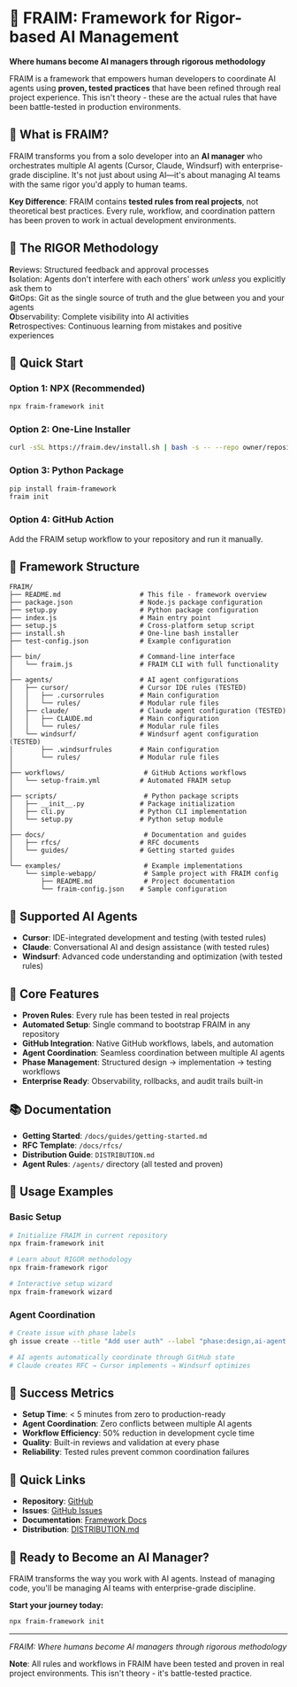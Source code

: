 # 🚀 FRAIM: Framework for Rigor-based AI Management

**Where humans become AI managers through rigorous methodology**

FRAIM is a framework that empowers human developers to coordinate AI agents using **proven, tested practices** that have been refined through real project experience. This isn't theory - these are the actual rules that have been battle-tested in production environments.

## 🎯 What is FRAIM?

FRAIM transforms you from a solo developer into an **AI manager** who orchestrates multiple AI agents (Cursor, Claude, Windsurf) with enterprise-grade discipline. It's not just about using AI—it's about managing AI teams with the same rigor you'd apply to human teams.

**Key Difference**: FRAIM contains **tested rules from real projects**, not theoretical best practices. Every rule, workflow, and coordination pattern has been proven to work in actual development environments.

## 🧠 The RIGOR Methodology

**R**eviews: Structured feedback and approval processes  
**I**solation: Agents don't interfere with each others' work *unless* you explicitly ask them to  
**G**itOps: Git as the single source of truth and the glue between you and your agents  
**O**bservability: Complete visibility into AI activities  
**R**etrospectives: Continuous learning from mistakes and positive experiences  

## 🚀 Quick Start

### Option 1: NPX (Recommended)
```bash
npx fraim-framework init
```

### Option 2: One-Line Installer
```bash
curl -sSL https://fraim.dev/install.sh | bash -s -- --repo owner/repository
```

### Option 3: Python Package
```bash
pip install fraim-framework
fraim init
```

### Option 4: GitHub Action
Add the FRAIM setup workflow to your repository and run it manually.

## 📁 Framework Structure

```
FRAIM/
├── README.md                    # This file - framework overview
├── package.json                 # Node.js package configuration
├── setup.py                     # Python package configuration
├── index.js                     # Main entry point
├── setup.js                     # Cross-platform setup script
├── install.sh                   # One-line bash installer
├── test-config.json             # Example configuration
│
├── bin/                         # Command-line interface
│   └── fraim.js                 # FRAIM CLI with full functionality
│
├── agents/                      # AI agent configurations
│   ├── cursor/                  # Cursor IDE rules (TESTED)
│   │   ├── .cursorrules         # Main configuration
│   │   └── rules/               # Modular rule files
│   ├── claude/                  # Claude agent configuration (TESTED)
│   │   ├── CLAUDE.md            # Main configuration
│   │   └── rules/               # Modular rule files
│   └── windsurf/                # Windsurf agent configuration (TESTED)
│       ├── .windsurfrules       # Main configuration
│       └── rules/               # Modular rule files
│
├── workflows/                    # GitHub Actions workflows
│   └── setup-fraim.yml          # Automated FRAIM setup
│
├── scripts/                      # Python package scripts
│   ├── __init__.py              # Package initialization
│   ├── cli.py                   # Python CLI implementation
│   └── setup.py                 # Python setup module
│
├── docs/                         # Documentation and guides
│   ├── rfcs/                    # RFC documents
│   └── guides/                  # Getting started guides
│
└── examples/                     # Example implementations
    └── simple-webapp/            # Sample project with FRAIM config
        ├── README.md             # Project documentation
        └── fraim-config.json    # Sample configuration
```

## 🤖 Supported AI Agents

- **Cursor**: IDE-integrated development and testing (with tested rules)
- **Claude**: Conversational AI and design assistance (with tested rules)
- **Windsurf**: Advanced code understanding and optimization (with tested rules)

## 🔧 Core Features

- **Proven Rules**: Every rule has been tested in real projects
- **Automated Setup**: Single command to bootstrap FRAIM in any repository
- **GitHub Integration**: Native GitHub workflows, labels, and automation
- **Agent Coordination**: Seamless coordination between multiple AI agents
- **Phase Management**: Structured design → implementation → testing workflows
- **Enterprise Ready**: Observability, rollbacks, and audit trails built-in

## 📚 Documentation

- **Getting Started**: `/docs/guides/getting-started.md`
- **RFC Template**: `/docs/rfcs/`
- **Distribution Guide**: `DISTRIBUTION.md`
- **Agent Rules**: `/agents/` directory (all tested and proven)

## 🚀 Usage Examples

### Basic Setup
```bash
# Initialize FRAIM in current repository
npx fraim-framework init

# Learn about RIGOR methodology
npx fraim-framework rigor

# Interactive setup wizard
npx fraim-framework wizard
```

### Agent Coordination
```bash
# Create issue with phase labels
gh issue create --title "Add user auth" --label "phase:design,ai-agent:claude"

# AI agents automatically coordinate through GitHub state
# Claude creates RFC → Cursor implements → Windsurf optimizes
```

## 🎯 Success Metrics

- **Setup Time**: < 5 minutes from zero to production-ready
- **Agent Coordination**: Zero conflicts between multiple AI agents
- **Workflow Efficiency**: 50% reduction in development cycle time
- **Quality**: Built-in reviews and validation at every phase
- **Reliability**: Tested rules prevent common coordination failures

## 🔗 Quick Links

- **Repository**: [GitHub](https://github.com/mathursrus/Ashley-Calendar-AI/tree/master/FRAIM)
- **Issues**: [GitHub Issues](https://github.com/mathursrus/Ashley-Calendar-AI/issues)
- **Documentation**: [Framework Docs](https://github.com/mathursrus/Ashley-Calendar-AI/tree/master/FRAIM/docs)
- **Distribution**: [DISTRIBUTION.md](DISTRIBUTION.md)

## 🚀 Ready to Become an AI Manager?

FRAIM transforms the way you work with AI agents. Instead of managing code, you'll be managing AI teams with enterprise-grade discipline.

**Start your journey today:**
```bash
npx fraim-framework init
```

---

*FRAIM: Where humans become AI managers through rigorous methodology*

**Note**: All rules and workflows in FRAIM have been tested and proven in real project environments. This isn't theory - it's battle-tested practice.
